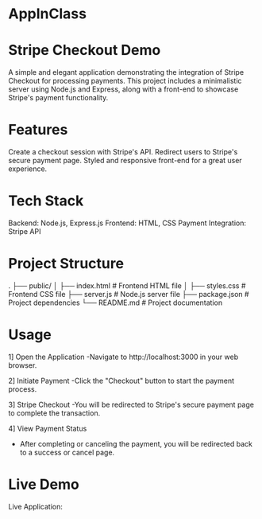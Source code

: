 # AppInClass
 
# Stripe Checkout Demo
A simple and elegant application demonstrating the integration of Stripe Checkout for processing payments. This project includes a minimalistic server using Node.js and Express, along with a front-end to showcase Stripe's payment functionality.

# Features
Create a checkout session with Stripe's API.
Redirect users to Stripe's secure payment page.
Styled and responsive front-end for a great user experience.

# Tech Stack
Backend: Node.js, Express.js
Frontend: HTML, CSS
Payment Integration: Stripe API

# Project Structure
.
├── public/
│   ├── index.html      # Frontend HTML file
│   ├── styles.css      # Frontend CSS file
├── server.js           # Node.js server file
├── package.json        # Project dependencies
└── README.md           # Project documentation

# Usage
1] Open the Application
-Navigate to http://localhost:3000 in your web browser.

2] Initiate Payment
-Click the "Checkout" button to start the payment process.

3] Stripe Checkout
-You will be redirected to Stripe's secure payment page to complete the transaction.

4] View Payment Status
- After completing or canceling the payment, you will be redirected back to a success or cancel page.

# Live Demo
Live Application:

